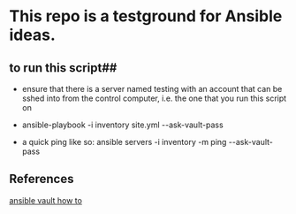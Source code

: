 # This repo is a testground for Ansible ideas. #

## to run this script##

* ensure that there is a server named testing with an account that can be sshed into from the control computer, i.e. the one that you run this script on

* ansible-playbook -i inventory site.yml --ask-vault-pass

* a quick ping like so: ansible servers -i inventory -m ping --ask-vault-pass

## References ##
[ansible vault how to](https://therealmarv.com/ansible-vault-file-handling/)